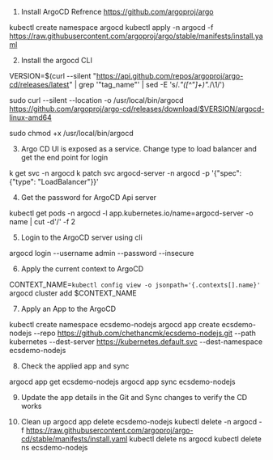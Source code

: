 1. Install ArgoCD
Refrence https://github.com/argoproj/argo

kubectl create namespace argocd
kubectl apply -n argocd -f https://raw.githubusercontent.com/argoproj/argo/stable/manifests/install.yaml

2. Install the argocd CLI

VERSION=$(curl --silent "https://api.github.com/repos/argoproj/argo-cd/releases/latest" | grep '"tag_name"' | sed -E 's/.*"([^"]+)".*/\1/')

sudo curl --silent --location -o /usr/local/bin/argocd https://github.com/argoproj/argo-cd/releases/download/$VERSION/argocd-linux-amd64

sudo chmod +x /usr/local/bin/argocd

3. Argo CD UI is exposed as a service. Change type to load balancer and get the end point for login

k get svc -n argocd
k patch svc argocd-server -n argocd -p '{"spec": {"type": "LoadBalancer"}}'


4. Get the password for ArgoCD Api server

kubectl get pods -n argocd -l app.kubernetes.io/name=argocd-server -o name | cut -d'/' -f 2

5. Login to the ArgoCD server using cli

 argocd login <ServerEndpointHost> --username admin --password <Password> --insecure

6. Apply the current context to ArgoCD

CONTEXT_NAME=`kubectl config view -o jsonpath='{.contexts[].name}'`
argocd cluster add $CONTEXT_NAME 

7. Apply an App to the ArgoCD

kubectl create namespace ecsdemo-nodejs
argocd app create ecsdemo-nodejs --repo https://github.com/chethancmk/ecsdemo-nodejs.git --path kubernetes --dest-server https://kubernetes.default.svc --dest-namespace ecsdemo-nodejs

8. Check the applied app and sync 

argocd app get ecsdemo-nodejs
argocd app sync ecsdemo-nodejs

9. Update the app details in the Git and Sync changes to verify the CD works

10. Clean up
argocd app delete ecsdemo-nodejs
kubectl delete -n argocd -f https://raw.githubusercontent.com/argoproj/argo-cd/stable/manifests/install.yaml
kubectl delete ns argocd
kubectl delete ns ecsdemo-nodejs

